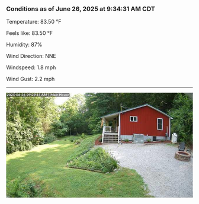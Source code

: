 ### Conditions as of June 26, 2025 at 9:34:31 AM CDT 

Temperature: 83.50 &deg;F

Feels like: 83.50 &deg;F

Humidity: 87%

Wind Direction: NNE

Windspeed: 1.8 mph

Wind Gust: 2.2 mph

---

<img src="./images/latest.jpeg"/>

